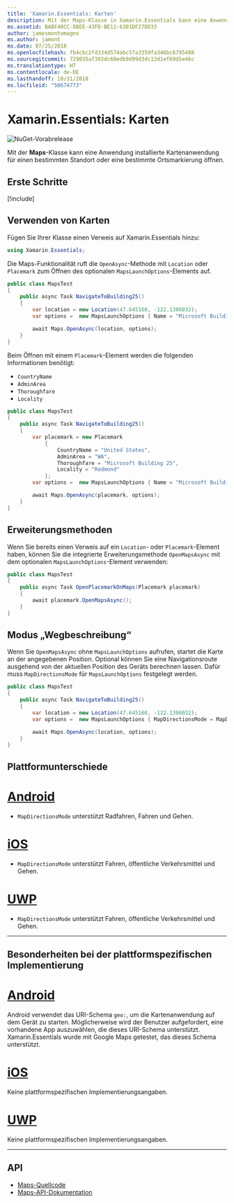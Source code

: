 ```yaml
---
title: 'Xamarin.Essentials: Karten'
description: Mit der Maps-Klasse in Xamarin.Essentials kann eine Anwendung installierte Kartenanwendung für einen bestimmten Standort oder eine bestimmte Ortsmarkierung öffnen.
ms.assetid: BABF40CC-8BEE-43FD-BE12-6301DF27DD33
author: jamesmontemagno
ms.author: jamont
ms.date: 07/25/2018
ms.openlocfilehash: fb4cbc2fd334d574abc57a3359fa346bc6795408
ms.sourcegitcommit: 729035af392dc60edb9d99d3dc13d1ef69d5e46c
ms.translationtype: HT
ms.contentlocale: de-DE
ms.lasthandoff: 10/31/2018
ms.locfileid: "50674773"
---
```

# <a name="xamarinessentials-maps"></a>Xamarin.Essentials: Karten

![NuGet-Vorabrelease](~/media/shared/pre-release.png)

Mit der **Maps**-Klasse kann eine Anwendung installierte Kartenanwendung für einen bestimmten Standort oder eine bestimmte Ortsmarkierung öffnen.

## <a name="get-started"></a>Erste Schritte

[!include[](~/essentials/includes/get-started.md)]

## <a name="using-maps"></a>Verwenden von Karten

Fügen Sie Ihrer Klasse einen Verweis auf Xamarin.Essentials hinzu:

```csharp
using Xamarin.Essentials;
```

Die Maps-Funktionalität ruft die `OpenAsync`-Methode mit `Location` oder `Placemark` zum Öffnen des optionalen `MapsLaunchOptions`-Elements auf.

```csharp
public class MapsTest
{
    public async Task NavigateToBuilding25()
    {
        var location = new Location(47.645160, -122.1306032);
        var options =  new MapsLaunchOptions { Name = "Microsoft Building 25" };

        await Maps.OpenAsync(location, options);
    }
}
```

Beim Öffnen mit einem `Placemark`-Element werden die folgenden Informationen benötigt:

- `CountryName`
- `AdminArea`
- `Thoroughfare`
- `Locality`

```csharp
public class MapsTest
{
    public async Task NavigateToBuilding25()
    {
        var placemark = new Placemark
            {
                CountryName = "United States",
                AdminArea = "WA",
                Thoroughfare = "Microsoft Building 25",
                Locality = "Redmond"
            };
        var options =  new MapsLaunchOptions { Name = "Microsoft Building 25" };

        await Maps.OpenAsync(placemark, options);
    }
}
```

## <a name="extension-methods"></a>Erweiterungsmethoden

Wenn Sie bereits einen Verweis auf ein `Location`- oder `Placemark`-Element haben, können Sie die integrierte Erweiterungsmethode `OpenMapsAsync` mit dem optionalen `MapsLaunchOptions`-Element verwenden:

```csharp
public class MapsTest
{
    public async Task OpenPlacemarkOnMaps(Placemark placemark)
    {
        await placemark.OpenMapsAsync();
    }
}
```

## <a name="directions-mode"></a>Modus „Wegbeschreibung“

Wenn Sie `OpenMapsAsync` ohne `MapsLaunchOptions` aufrufen, startet die Karte an der angegebenen Position. Optional können Sie eine Navigationsroute ausgehend von der aktuellen Position des Geräts berechnen lassen. Dafür muss `MapDirectionsMode` für `MapsLaunchOptions` festgelegt werden.

```csharp
public class MapsTest
{
    public async Task NavigateToBuilding25()
    {
        var location = new Location(47.645160, -122.1306032);
        var options =  new MapsLaunchOptions { MapDirectionsMode = MapDirectionsMode.Driving };

        await Maps.OpenAsync(location, options);
    }
}
```

## <a name="platform-differences"></a>Plattformunterschiede

# <a name="androidtabandroid"></a>[Android](#tab/android)

- `MapDirectionsMode` unterstützt Radfahren, Fahren und Gehen.

# <a name="iostabios"></a>[iOS](#tab/ios)

- `MapDirectionsMode` unterstützt Fahren, öffentliche Verkehrsmittel und Gehen.

# <a name="uwptabuwp"></a>[UWP](#tab/uwp)

- `MapDirectionsMode` unterstützt Fahren, öffentliche Verkehrsmittel und Gehen.

--------------

## <a name="platform-implementation-specifics"></a>Besonderheiten bei der plattformspezifischen Implementierung

# <a name="androidtabandroid"></a>[Android](#tab/android)

Android verwendet das URI-Schema `geo:`, um die Kartenanwendung auf dem Gerät zu starten. Möglicherweise wird der Benutzer aufgefordert, eine vorhandene App auszuwählen, die dieses URI-Schema unterstützt.  Xamarin.Essentials wurde mit Google Maps getestet, das dieses Schema unterstützt.

# <a name="iostabios"></a>[iOS](#tab/ios)

Keine plattformspezifischen Implementierungsangaben.

# <a name="uwptabuwp"></a>[UWP](#tab/uwp)

Keine plattformspezifischen Implementierungsangaben.

--------------

## <a name="api"></a>API

- [Maps-Quellcode](https://github.com/xamarin/Essentials/tree/master/Xamarin.Essentials/Maps)
- [Maps-API-Dokumentation](xref:Xamarin.Essentials.Maps)
